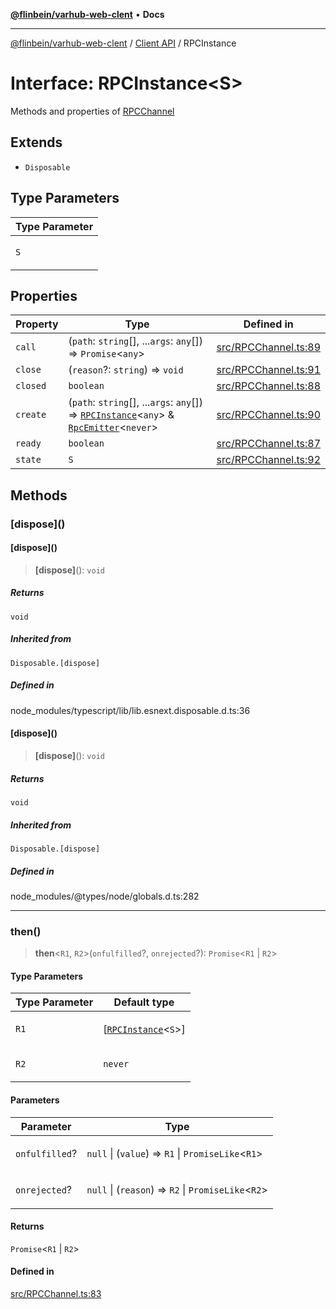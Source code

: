 [**@flinbein/varhub-web-clent**](../../README.md) • **Docs**

***

[@flinbein/varhub-web-clent](../../README.md) / [Client API](../README.md) / RPCInstance

# Interface: RPCInstance\<S\>

Methods and properties of [RPCChannel](../variables/RPCChannel.md)

## Extends

- `Disposable`

## Type Parameters

<table>
<thead>
<tr>
<th>Type Parameter</th>
</tr>
</thead>
<tbody>
<tr>
<td>

`S`

</td>
</tr>
</tbody>
</table>

## Properties

| Property | Type | Defined in |
| ------ | ------ | ------ |
| `call` | (`path`: `string`[], ...`args`: `any`[]) => `Promise`\<`any`\> | [src/RPCChannel.ts:89](https://github.com/flinbein/varhub-web-client/blob/0dd408e7e150a62f2a8fb7d2359caa924714cc8d/src/RPCChannel.ts#L89) |
| `close` | (`reason`?: `string`) => `void` | [src/RPCChannel.ts:91](https://github.com/flinbein/varhub-web-client/blob/0dd408e7e150a62f2a8fb7d2359caa924714cc8d/src/RPCChannel.ts#L91) |
| `closed` | `boolean` | [src/RPCChannel.ts:88](https://github.com/flinbein/varhub-web-client/blob/0dd408e7e150a62f2a8fb7d2359caa924714cc8d/src/RPCChannel.ts#L88) |
| `create` | (`path`: `string`[], ...`args`: `any`[]) => [`RPCInstance`](RPCInstance.md)\<`any`\> & [`RpcEmitter`](RpcEmitter.md)\<`never`\> | [src/RPCChannel.ts:90](https://github.com/flinbein/varhub-web-client/blob/0dd408e7e150a62f2a8fb7d2359caa924714cc8d/src/RPCChannel.ts#L90) |
| `ready` | `boolean` | [src/RPCChannel.ts:87](https://github.com/flinbein/varhub-web-client/blob/0dd408e7e150a62f2a8fb7d2359caa924714cc8d/src/RPCChannel.ts#L87) |
| `state` | `S` | [src/RPCChannel.ts:92](https://github.com/flinbein/varhub-web-client/blob/0dd408e7e150a62f2a8fb7d2359caa924714cc8d/src/RPCChannel.ts#L92) |

## Methods

### \[dispose\]()

#### \[dispose\]()

> **\[dispose\]**(): `void`

##### Returns

`void`

##### Inherited from

`Disposable.[dispose]`

##### Defined in

node\_modules/typescript/lib/lib.esnext.disposable.d.ts:36

#### \[dispose\]()

> **\[dispose\]**(): `void`

##### Returns

`void`

##### Inherited from

`Disposable.[dispose]`

##### Defined in

node\_modules/@types/node/globals.d.ts:282

***

### then()

> **then**\<`R1`, `R2`\>(`onfulfilled`?, `onrejected`?): `Promise`\<`R1` \| `R2`\>

#### Type Parameters

<table>
<thead>
<tr>
<th>Type Parameter</th>
<th>Default type</th>
</tr>
</thead>
<tbody>
<tr>
<td>

`R1`

</td>
<td>

[[`RPCInstance`](RPCInstance.md)\<`S`\>]

</td>
</tr>
<tr>
<td>

`R2`

</td>
<td>

`never`

</td>
</tr>
</tbody>
</table>

#### Parameters

<table>
<thead>
<tr>
<th>Parameter</th>
<th>Type</th>
</tr>
</thead>
<tbody>
<tr>
<td>

`onfulfilled`?

</td>
<td>

`null` \| (`value`) => `R1` \| `PromiseLike`\<`R1`\>

</td>
</tr>
<tr>
<td>

`onrejected`?

</td>
<td>

`null` \| (`reason`) => `R2` \| `PromiseLike`\<`R2`\>

</td>
</tr>
</tbody>
</table>

#### Returns

`Promise`\<`R1` \| `R2`\>

#### Defined in

[src/RPCChannel.ts:83](https://github.com/flinbein/varhub-web-client/blob/0dd408e7e150a62f2a8fb7d2359caa924714cc8d/src/RPCChannel.ts#L83)
